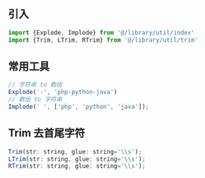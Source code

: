 ## 引入
```javascript
import {Explode, Implode} from '@/library/util/index'
import {Trim, LTrim, RTrim} from '@/library/util/trim'
```

## 常用工具
```javascript
// 字符串 to 数组
Explode('-', 'php-python-java')
// 数组 to 字符串
Implode(' ', ['php', 'python', 'java']);
```

## Trim 去首尾字符
```javascript
Trim(str: string, glue: string='\\s');
LTrim(str: string, glue: string='\\s');
RTrim(str: string, glue: string='\\s');
```
